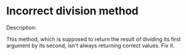 # Incorrect division method
Description:

This method, which is supposed to return the result of dividing its first argument by its second, isn't always returning correct values. Fix it.
